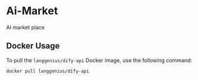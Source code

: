 # Ai-Market
AI market place

## Docker Usage

To pull the `langgenius/dify-api` Docker image, use the following command:

```bash
docker pull langgenius/dify-api
```

